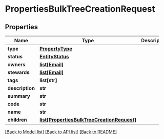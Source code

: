 # PropertiesBulkTreeCreationRequest

## Properties
Name | Type | Description | Notes
------------ | ------------- | ------------- | -------------
**type** | [**PropertyType**](PropertyType.md) |  | 
**status** | [**EntityStatus**](EntityStatus.md) |  | [optional] 
**owners** | [**list[Email]**](Email.md) |  | [optional] 
**stewards** | [**list[Email]**](Email.md) |  | [optional] 
**tags** | **list[str]** |  | [optional] 
**description** | **str** |  | [optional] 
**summary** | **str** |  | [optional] 
**code** | **str** |  | [optional] 
**name** | **str** |  | 
**children** | [**list[PropertiesBulkTreeCreationRequest]**](PropertiesBulkTreeCreationRequest.md) |  | [optional] 

[[Back to Model list]](../README.md#documentation-for-models) [[Back to API list]](../README.md#documentation-for-api-endpoints) [[Back to README]](../README.md)

